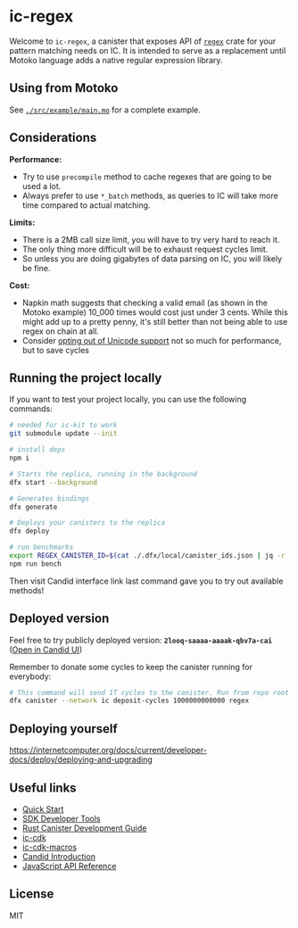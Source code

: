 # ic-regex

Welcome to `ic-regex`, a canister that exposes API of [`regex`](https://docs.rs/regex/latest/regex/) crate for your pattern matching needs on IC. It is intended to serve as a replacement until Motoko language adds a native regular expression library.

## Using from Motoko
See [`./src/example/main.mo`](./src/example/main.mo) for a complete example.

## Considerations

**Performance:**
* Try to use `precompile` method to cache regexes that are going to be used a lot.
* Always prefer to use `*_batch` methods, as queries to IC will take more time compared to actual matching.

**Limits:**
* There is a 2MB call size limit, you will have to try very hard to reach it.
* The only thing more difficult will be to exhaust request cycles limit.
* So unless you are doing gigabytes of data parsing on IC, you will likely be fine.

**Cost:**
* Napkin math suggests that checking a valid email (as shown in the Motoko example) 10_000 times would cost just under 3 cents. While this might add up to a pretty penny, it's still better than not being able to use regex on chain at all.
* Consider [opting out of Unicode support](https://docs.rs/regex/latest/regex/#opt-out-of-unicode-support) not so much for performance, but to save cycles

## Running the project locally

If you want to test your project locally, you can use the following commands:

```bash
# needed for ic-kit to work
git submodule update --init

# install deps
npm i

# Starts the replica, running in the background
dfx start --background

# Generates bindings
dfx generate

# Deploys your canisters to the replica
dfx deploy

# run benchmarks
export REGEX_CANISTER_ID=$(cat ./.dfx/local/canister_ids.json | jq -r .regex.local)
npm run bench
```

Then visit Candid interface link last command gave you to try out available methods!

## Deployed version
Feel free to try publicly deployed version: **`2looq-saaaa-aaaak-qbv7a-cai`** ([Open in Candid UI](https://a4gq6-oaaaa-aaaab-qaa4q-cai.raw.ic0.app/?id=2looq-saaaa-aaaak-qbv7a-cai))

Remember to donate some cycles to keep the сanister running for everybody:
```bash
# This command will send 1T cycles to the canister. Run from repo root
dfx canister --network ic deposit-cycles 1000000000000 regex
```

## Deploying yourself
https://internetcomputer.org/docs/current/developer-docs/deploy/deploying-and-upgrading

## Useful links

- [Quick Start](https://smartcontracts.org/docs/quickstart/quickstart-intro.html)
- [SDK Developer Tools](https://smartcontracts.org/docs/developers-guide/sdk-guide.html)
- [Rust Canister Development Guide](https://smartcontracts.org/docs/rust-guide/rust-intro.html)
- [ic-cdk](https://docs.rs/ic-cdk)
- [ic-cdk-macros](https://docs.rs/ic-cdk-macros)
- [Candid Introduction](https://smartcontracts.org/docs/candid-guide/candid-intro.html)
- [JavaScript API Reference](https://erxue-5aaaa-aaaab-qaagq-cai.raw.ic0.app)


## License
MIT